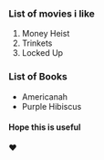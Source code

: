 ### List of movies i like
1. Money Heist 
2. Trinkets
3. Locked Up

### List of Books
* Americanah
* Purple Hibiscus

#### Hope this is useful
:heart:
